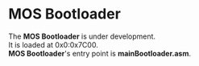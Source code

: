 # MOS Bootloader
The **MOS Bootloader** is under development.</br>
It is loaded at 0x0:0x7C00.</br>
**MOS Bootloader**'s entry point is **mainBootloader.asm**.
